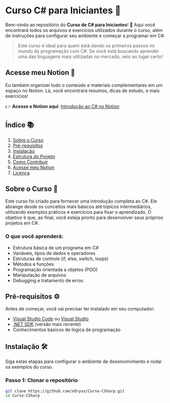 # Curso C# para Iniciantes 🚀

Bem-vindo ao repositório do **Curso de C# para Iniciantes**! 🎉 Aqui você encontrará todos os arquivos e exercícios utilizados durante o curso, além de instruções para configurar seu ambiente e começar a programar em C#. 

> Este curso é ideal para quem está dando os primeiros passos no mundo da programação com C#. Se você está buscando aprender uma das linguagens mais utilizadas no mercado, veio ao lugar certo!
## Acesse meu Notion 📒

Eu também organizei todo o conteúdo e materiais complementares em um espaço no Notion. Lá, você encontrará resumos, dicas de estudo, e mais exercícios!

👉 **Acesse o Notion aqui**: [Introdução ao C# no Notion](https://www.notion.so/Introdu-o-ao-C-1127ace8140d8033a973ff0e1303ec62?pvs=4)


## Índice 📚

1. [Sobre o Curso](#sobre-o-curso)
2. [Pré-requisitos](#pré-requisitos)
3. [Instalação](#instalação)
4. [Estrutura do Projeto](#estrutura-do-projeto)
5. [Como Contribuir](#como-contribuir)
6. [Acesse meu Notion](#acesse-meu-notion)
7. [Licença](#licença)

## Sobre o Curso 📝

Este curso foi criado para fornecer uma introdução completa ao C#. Ele abrange desde os conceitos mais básicos até tópicos intermediários, utilizando exemplos práticos e exercícios para fixar o aprendizado. O objetivo é que, ao final, você esteja pronto para desenvolver seus próprios projetos em C#.

### O que você aprenderá:
- Estrutura básica de um programa em C#
- Variáveis, tipos de dados e operadores
- Estruturas de controle (if, else, switch, loops)
- Métodos e funções
- Programação orientada a objetos (POO)
- Manipulação de arquivos
- Debugging e tratamento de erros

## Pré-requisitos ⚙️

Antes de começar, você vai precisar ter instalado em seu computador:
- [Visual Studio Code](https://code.visualstudio.com/) ou [Visual Studio](https://visualstudio.microsoft.com/)
- [.NET SDK](https://dotnet.microsoft.com/download) (versão mais recente)
- Conhecimentos básicos de lógica de programação

## Instalação 🛠️

Siga estas etapas para configurar o ambiente de desenvolvimento e rodar os exemplos do curso.

### Passo 1: Clonar o repositório

```bash
git clone https://github.com/xOryus/Curso-CSharp.git
cd Curso-CSharp
